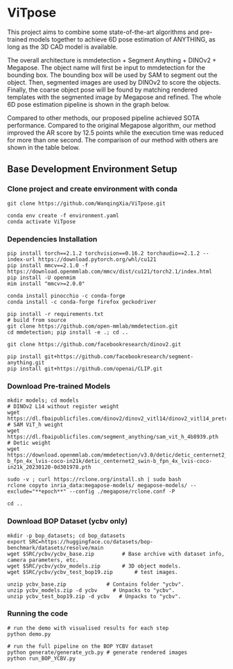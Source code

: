 # ViTpose
 
This project aims to combine some state-of-the-art algorithms and pre-trained models together to achieve 6D pose estimation of ANYTHING, as long as the 3D CAD model is available.

The overall architecture is mmdetection + Segment Anything + DINOv2 + Megapose. The object name will first be input to mmdetection for the bounding box. The bounding box will be used by SAM to segment out the object. Then, segmented images are used by DINOv2 to score the objects. Finally, the coarse object pose will be found by matching rendered templates with the segmented image by Megapose and refined. The whole 6D pose estimation pipeline is shown in the graph below.

Compared to other methods, our proposed pipeline achieved SOTA performance. Compared to the original Megapose algorithm, our method improved the AR score by 12.5 points while the execution time was reduced for more than one second. The comparison of our method with others are shown in the table below.

## Base Development Environment Setup

### Clone project and create environment with conda
```shell
git clone https://github.com/WanqingXia/ViTpose.git

conda env create -f environment.yaml
conda activate ViTpose
```

### Dependencies Installation

```shell
pip install torch==2.1.2 torchvision==0.16.2 torchaudio==2.1.2 --index-url https://download.pytorch.org/whl/cu121
pip install mmcv==2.1.0 -f https://download.openmmlab.com/mmcv/dist/cu121/torch2.1/index.html
pip install -U openmim
mim install "mmcv>=2.0.0"

conda install pinocchio -c conda-forge
conda install -c conda-forge firefox geckodriver

pip install -r requirements.txt
# build from source
git clone https://github.com/open-mmlab/mmdetection.git
cd mmdetection; pip install -e .; cd ..

git clone https://github.com/facebookresearch/dinov2.git

pip install git+https://github.com/facebookresearch/segment-anything.git
pip install git+https://github.com/openai/CLIP.git
```

### Download Pre-trained Models

```shell
mkdir models; cd models
# DINOv2 L14 without register weight
wget https://dl.fbaipublicfiles.com/dinov2/dinov2_vitl14/dinov2_vitl14_pretrain.pth
# SAM ViT_h weight
wget https://dl.fbaipublicfiles.com/segment_anything/sam_vit_h_4b8939.pth
# Detic weight
wget https://download.openmmlab.com/mmdetection/v3.0/detic/detic_centernet2_swin-b_fpn_4x_lvis-coco-in21k/detic_centernet2_swin-b_fpn_4x_lvis-coco-in21k_20230120-0d301978.pth

sudo -v ; curl https://rclone.org/install.sh | sudo bash
rclone copyto inria_data:megapose-models/ megapose-models/ --exclude="**epoch**" --config ./megapose/rclone.conf -P

cd ..
```

### Download BOP Dataset (ycbv only)

```shell
mkdir -p bop_datasets; cd bop_datasets
export SRC=https://huggingface.co/datasets/bop-benchmark/datasets/resolve/main
wget $SRC/ycbv/ycbv_base.zip         # Base archive with dataset info, camera parameters, etc.
wget $SRC/ycbv/ycbv_models.zip       # 3D object models.
wget $SRC/ycbv/ycbv_test_bop19.zip       # test images.

unzip ycbv_base.zip             # Contains folder "ycbv".
unzip ycbv_models.zip -d ycbv     # Unpacks to "ycbv".
unzip ycbv_test_bop19.zip -d ycbv   # Unpacks to "ycbv".
```

### Running the code

```shell
# run the demo with visualised results for each step
python demo.py

# run the full pipeline on the BOP YCBV dataset
python generate/generate_ycb.py # generate rendered images
python run_BOP_YCBV.py
```
